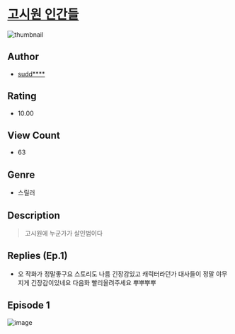 # [고시원 인간들](https://comic.naver.com/challenge/list?titleId=811117)
![thumbnail](https://image-comic.pstatic.net/user_contents_data/challenge_comic/2023/05/25/345829/upload_7378356556682245942_480x623.jpeg)

## Author
- [sudd****](https://comic.naver.com/artistTitle?id=345829)

## Rating
- 10.00

## View Count
- 63

## Genre
- 스릴러

## Description
> 고시원에 누군가가 살인범이다

## Replies (Ep.1)
- 오 작화가 정말좋구요 스토리도 나름 긴장감있고 캐릭터라던가 대사들이 정말 야무지게 긴장감이있네요 다음화 빨리올려주세요 뿌뿌뿌뿌

## Episode 1
![image](https://image-comic.pstatic.net/user_contents_data/challenge_comic/2023/05/25/345829/upload_4120855448108085559.jpeg)
